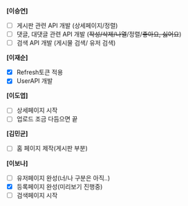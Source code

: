 **[이승연]**

- [ ]  게시판 관련 API 개발 (상세페이지/정렬)
- [ ]  댓글, 대댓글 관련 API 개발 (~~작성/삭제/나열~~/정렬/~~좋아요, 싫어요~~)
- [ ]  검색 API 개발 (게시물 검색/ 유저 검색)

**[이재순]**

- [x]  Refresh토큰 적용
- [x]  UserAPI 개발

**[이도엽]**

- [ ]  상세페이지 시작
- [ ]  업로드 조금 다듬으면 끝

**[김민균]**

- [ ]  홈 페이지 제작(게시판 부분)

**[이보나]**

- [ ]  유저페이지 완성(너/나 구분은 아직..)
- [x]  등록페이지 완성(미리보기 진행중)
- [ ]  검색페이지 시작